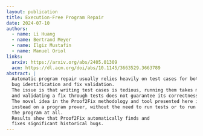 ```yaml
---
layout: publication
title: Execution-Free Program Repair
date: 2024-07-10
authors:
  - name: Li Huang
  - name: Bertrand Meyer
  - name: Ilgiz Mustafin
  - name: Manuel Oriol
links:
  arxiv: https://arxiv.org/abs/2405.01309
  acm: https://dl.acm.org/doi/abs/10.1145/3663529.3663789
abstract: |
  Automatic program repair usually relies heavily on test cases for both
  bug identification and fix validation.
  The issue is that writing test cases is tedious, running them takes much time,
  and validating a fix through tests does not guarantee its correctness.
  The novel idea in the Proof2Fix methodology and tool presented here is to rely
  instead on a program prover, without the need to run tests or to run
  the program at all.
  Results show that Proof2Fix automatically finds and
  fixes significant historical bugs.
---
```

